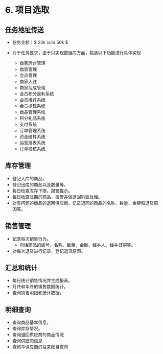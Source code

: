 # 6. 项目选取

## [任务地址传送](https://task.epwk.com/908456/)

+ 任务金额：$ 20k \sim 50k $

+ 对于任务要求，由于只实现数据库方面，挑选以下功能进行具体实现
  + 商家后台管理
  + 商家管理
  + 会员管理
  + 商家入驻
  + 商家抽成管理
  + 会员积分返利系统
  + 会员推荐系统
  + 会员提现系统
  + 商品管理系统
  + 积分礼品系统
  + 支付系统
  + 订单管理系统
  + 资金结算系统
  + 运营报表系统
  + 订单校核系统



## 库存管理

- 登记入库的商品。
- 登记出库的商品以及数量等。
- 每日检查库存下限，报警提示。
- 每日检查过期的商品，报警并做退回销毁处理。
- 对有问题的商品的退回供应商。记录退回的商品的名称、数量、金额和退货原因等。

## 销售管理

- 记录每次销售行为。
  - 包括商品的编号、名称、数量、金额、经手人、经手日期等。
- 对每次退货进行记录，登记退货原因。

## 汇总和统计

- 每日统计销售情况并生成报表。
- 月终和年终的销售数据统计。
- 查询销售明细和统计数据。

## 明细查询

- 查询商品基本信息。
- 查询库存情况。
- 查询退回供应商的商品情况
- 查询供应商信息
- 查询与供应商的往来账目查询